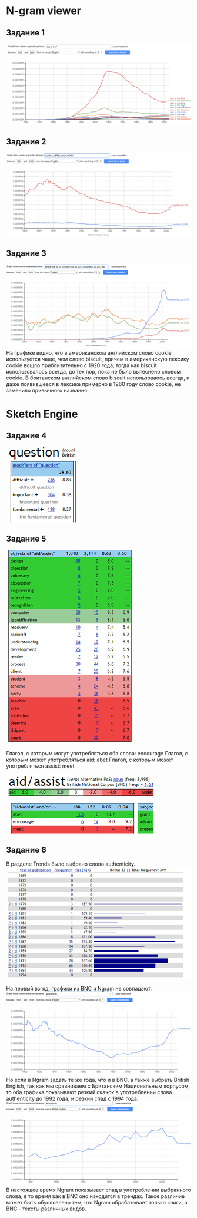 # N-gram viewer 
## Задание 1
![](https://github.com/MaryKozhemyak/hw6/blob/master/%D0%B7%D0%B0%D0%B4%D0%B0%D0%BD%D0%B8%D0%B5%201.PNG)
## Задание 2
![](https://github.com/MaryKozhemyak/hw6/blob/master/%D0%B7%D0%B0%D0%B4%D0%B0%D0%BD%D0%B8%D0%B5%202.PNG)
## Задание 3
![](https://github.com/MaryKozhemyak/hw6/blob/master/%D0%B7%D0%B0%D0%B4%D0%B0%D0%BD%D0%B8%D0%B5%203.PNG)
На графике видно, что в американском английском слово cookie используется чаще, чем слово biscuit, причем в американскую лексику cookie вошло приблизительно с 1920 года, тогда как biscuit использовалось всегда, до тех пор, пока не было вытеснено словом cookie.
В британском английском слово biscuit использоваось всегда, и даже появившееся в лексике примерно в 1960 году слово cookie, не заменило привычного названия. 
# Sketch Engine 
## Задание 4
![](https://github.com/MaryKozhemyak/hw6/blob/master/%D0%B7%D0%B0%D0%B4%D0%B0%D0%BD%D0%B8%D0%B5%204.PNG)
## Задание 5
![](https://github.com/MaryKozhemyak/hw6/blob/master/%D0%B7%D0%B0%D0%B4%D0%B0%D0%BD%D0%B8%D0%B5%205%D0%B0..PNG)

Глагол, с которым могут употребляться оба слова: encourage
Глагол, с которым может употребляться aid: abet
Глагол, с которым может употребляться assist: meet

![](https://github.com/MaryKozhemyak/hw6/blob/master/%D0%B7%D0%B0%D0%B4%D0%B0%D0%BD%D0%B8%D0%B5%205%D0%B1.PNG)
## Задание 6
В разделе Trends было выбрано слово authenticity.
![](https://github.com/MaryKozhemyak/hw6/blob/master/%D0%B7%D0%B0%D0%B4%D0%B0%D0%BD%D0%B8%D0%B5%206%D0%B1.PNG)

На первый взгяд, графики из BNC и Ngram не совпадают.
![](https://github.com/MaryKozhemyak/hw6/blob/master/%D0%B7%D0%B0%D0%B4%D0%B0%D0%BD%D0%B8%D0%B5%206.PNG)
Но если в Ngram задать те же года, что и в BNC, а также выбрать British English, так как мы сравниваем с Британским Национальным корпусом, то оба графика показывают резкий скачок в употреблении слова authenticity до 1992 года, и резкий спад с 1994 года.
![](https://github.com/MaryKozhemyak/hw6/blob/master/%D0%B7%D0%B0%D0%B4%D0%B0%D0%BD%D0%B8%D0%B5%206%D0%B0.PNG)
В настоящее время Ngram показывает спад в употреблении выбранного слова, в то время как в BNC оно находится в трендах. Такое различие может быть обусловлено тем, что Ngram обрабатывает только книги, а BNC - тексты различных видов. 

